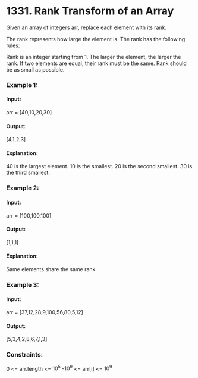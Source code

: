 # 1331. Rank Transform of an Array
Given an array of integers arr, replace each element with its rank.

The rank represents how large the element is. The rank has the following rules:

Rank is an integer starting from 1.
The larger the element, the larger the rank. If two elements are equal, their rank must be the same.
Rank should be as small as possible.
 
### Example 1:
#### Input:
arr = [40,10,20,30]
#### Output:
[4,1,2,3]
#### Explanation:
40 is the largest element. 10 is the smallest. 20 is the second smallest. 30 is the third smallest.

### Example 2:
#### Input: 
arr = [100,100,100]
#### Output:
[1,1,1]
#### Explanation: 
Same elements share the same rank.

### Example 3:
#### Input:
arr = [37,12,28,9,100,56,80,5,12]
#### Output: 
[5,3,4,2,8,6,7,1,3]
 
### Constraints:
0 <= arr.length <= $`10^5`$
-$`10^9`$ <= arr[i] <= $`10^9`$


